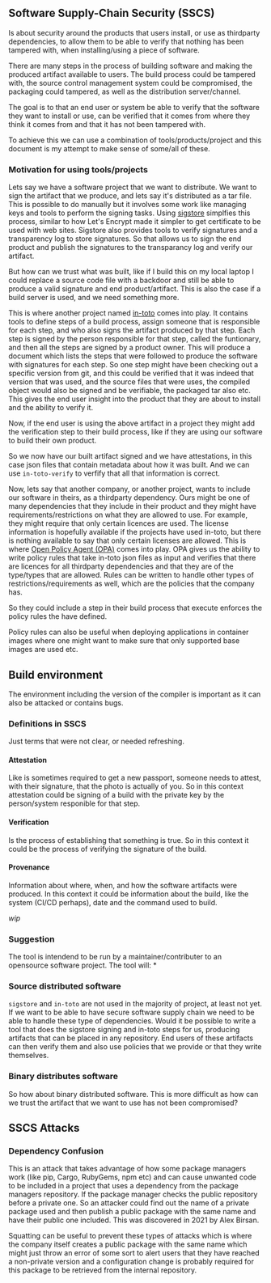 ## Software Supply-Chain Security (SSCS)
Is about security around the products that users install, or use as thirdparty
dependencies, to allow them to be able to verify that nothing has been tampered
with, when installing/using a piece of software.

There are many steps in the process of building software and making the produced
artifact available to users. The build process could be tampered with, the
source control management system could be compromised, the packaging could
tampered, as well as the distribution server/channel.

The goal is to that an end user or system be able to verify that the software
they want to install or use, can be verified that it comes from where they think
it comes from and that it has not been tampered with.

To achieve this we can use a combination of tools/products/project and this
document is my attempt to make sense of some/all of these. 

### Motivation for using tools/projects
Lets say we have a software project that we want to distribute. We want to sign
the artifact that we produce, and lets say it's distributed as a tar file. This
is possible to do manually but it involves some work like managing keys and
tools to perform the signing tasks. Using [sigstore](./sigstore.md) simplfies
this process, similar to how Let's Encrypt made it simpler to get certificate
to be used with web sites. Sigstore also provides tools to verify signatures
and a transparency log to store signatures. So that allows us to sign the end
product and publish the signatures to the transparancy log and verify our
artifact.

But how can we trust what was built, like if I build this on my local laptop I
could replace a source code file with a backdoor and still be able to produce a
valid signature and end product/artifact. This is also the case if a build
server is used, and we need something more.

This is where another project named [in-toto](./in-toto.md) comes into play. It
contains tools to define steps of a build process, assign someone that is
responsible for each step, and who also signs the artifact produced by that
step. Each step is signed by the person responsible for that step, called the
funtionary, and then all the steps are signed by a product owner. This will
produce a document which lists the steps that were followed to produce the
software with signatures for each step. So one step might have been checking out
a specific version from git, and this could be verified that it was indeed that
version that was used, and the source files that were uses, the compiled object
would also be signed and be verifiable, the packaged tar also etc. This gives
the end user insight into the product that they are about to install and the
ability to verify it.

Now, if the end user is using the above artifact in a project they might add
the verification step to their build process, like if they are using our
software to build their own product.

So we now have our built artifact signed and we have attestations, in this case
json files that contain metadata about how it was built. And we can use
`in-toto-verify` to verfify that all that information is correct.

Now, lets say that another company, or another project, wants to include our
software in theirs, as a thirdparty dependency. Ours might be one of many
dependencies that they include in their product and they might have
requirements/restrictions on what they are allowed to use. For example, they
might require that only certain licences are used. The license information is
hopefully available if the projects have used in-toto, but there is nothing
available to say that only certain licenses are allowed. This is where
[Open Policy Agent (OPA)](./opa.md) comes into play. OPA gives us the ability to
write policy rules that take in-toto json files as input and verifies that there
are licences for all thirdparty dependencies and that they are of the type/types
that are allowed. Rules can be written to handle other types of
restrictions/requirements as well, which are the policies that the company has.

So they could include a step in their build process that execute enforces the
policy rules the have defined.

Policy rules can also be useful when deploying applications in container images
where one might want to make sure that only supported base images are used etc.

## Build environment
The environment including the version of the compiler is important as it can
also be attacked or contains bugs.

### Definitions in SSCS
Just terms that were not clear, or needed refreshing.

#### Attestation
Like is sometimes required to get a new passport, someone needs to attest, with
their signature, that the photo is actually of you. So in this context
attestation could be signing of a build with the private key by the
person/system responible for that step.

#### Verification
Is the process of establishing that something is true. So in this
context it could be the process of verifying the signature of the build.

#### Provenance
Information about where, when, and how the software artifacts were produced. In
this context it could be information about the build, like the system
(CI/CD perhaps), date and the command used to build. 

_wip_

### Suggestion
The tool is intendend to be run by a maintainer/contributer to an opensource
software project.
The tool will:
* 

### Source distributed software
`sigstore` and `in-toto` are not used in the majority of project, at least not
yet.  If we want to be able to have secure software supply chain we need to be
able to handle these type of dependencies. Would it be possible to write a tool
that does the sigstore signing and in-toto steps for us, producing artifacts
that can be placed in any repository. End users of these artifacts can then
verify them and also use policies that we provide or that they write themselves.

### Binary distributes software
So how about binary distributed software. This is more difficult as how can we
trust the artifact that we want to use has not been compromised?


## SSCS Attacks

### Dependency Confusion
This is an attack that takes advantage of how some package managers work (like
pip, Cargo, RubyGems, npm etc) and can cause unwanted code to be included in a
project that uses a dependency from the package managers repository. If the
package manager checks the public repository before a private one. So an
attacker could find out the name of a private package used and then publish a
public package with the same name and have their public one included.
This was discovered in 2021 by Alex Birsan.

Squatting can be useful to prevent these types of attacks which is where the
company itself creates a public package with the same name which might just
throw an error of some sort to alert users that they have reached a non-private
version and a configuration change is probably required for this package to be
retrieved from the internal repository.
